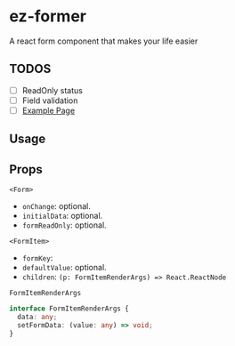 # ez-former
A react form component that makes your life easier

## TODOS
- [ ] ReadOnly status
- [ ] Field validation
- [ ] [Example Page](http://gunx.info/ez-former/)

## Usage

## Props

 `<Form>`  
 - `onChange`: optional.
 - `initialData`: optional.
 - `formReadOnly`: optional.  

 `<FormItem>`  
- `formKey`: 
- `defaultValue`: optional.
- `children`: `(p: FormItemRenderArgs) => React.ReactNode`

`FormItemRenderArgs`
``` typescript
interface FormItemRenderArgs {
  data: any;
  setFormData: (value: any) => void;
}
```
